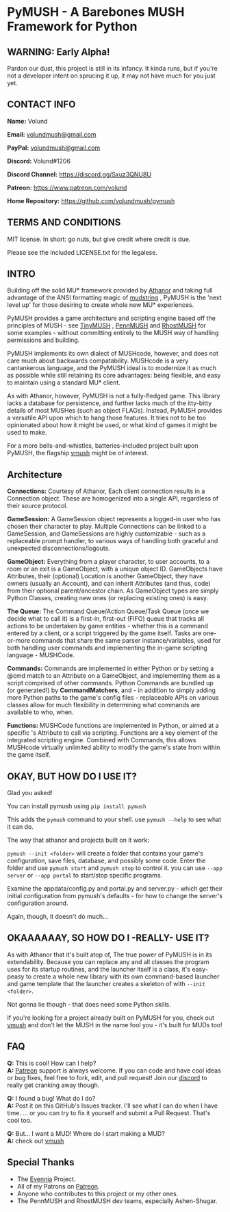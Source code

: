 # PyMUSH - A Barebones MUSH Framework for Python

## WARNING: Early Alpha!
Pardon our dust, this project is still in its infancy. It kinda runs, but if you're not a developer intent on sprucing it up, it may not have much for you just yet.

## CONTACT INFO
**Name:** Volund

**Email:** volundmush@gmail.com

**PayPal:** volundmush@gmail.com

**Discord:** Volund#1206  

**Discord Channel:** https://discord.gg/Sxuz3QNU8U

**Patreon:** https://www.patreon.com/volund

**Home Repository:** https://github.com/volundmush/pymush

## TERMS AND CONDITIONS

MIT license. In short: go nuts, but give credit where credit is due.

Please see the included LICENSE.txt for the legalese.

## INTRO
Building off the solid MU* framework provided by [Athanor](https://github.com/volundmush/athanor) and taking full advantage of the ANSI formatting magic of [mudstring](https://github.com/volundmush/mudstring-python) , PyMUSH is the 'next level up' for those desiring to create whole new MU* experiences.

PyMUSH provides a game architecture and scripting engine based off the principles of MUSH - see [TinyMUSH](https://github.com/TinyMUSH/TinyMUSH) , [PennMUSH](https://github.com/pennmush/pennmush) and [RhostMUSH](https://github.com/rhostmush/trunk) for some examples - without committing entirely to the MUSH way of handling permissions and building.

PyMUSH implements its own dialect of MUSHcode, however, and does not care much about backwards compatability. MUSHcode is a very cantankerous language, and the PyMUSH ideal is to modernize it as much as possible while still retaining its core advantages: being flexible, and easy to maintain using a standard MU* client.

As with Athanor, however, PyMUSH is not a fully-fledged game. This library lacks a database for persistence, and further lacks much of the itty-bitty details of most MUSHes (such as object FLAGs). Instead, PyMUSH provides a versatile API upon which to hang those features. It tries not to be too opinionated about how it might be used, or what kind of games it might be used to make.

For a more bells-and-whistles, batteries-included project built upon PyMUSH, the flagship [vmush](https://github.com/volundmush/vmush) might be of interest.

## Architecture
**Connections:** Courtesy of Athanor, Each client connection results in a Connection object. These are homogenized into a single API, regardless of their source protocol.

**GameSession:** A GameSession object represents a logged-in user who has chosen their character to play. Multiple Connections can be linked to a GameSession, and GameSessions are highly customizable - such as a replaceable prompt handler, to various ways of handling both graceful and unexpected disconnections/logouts.

**GameObject:** Everything from a player character, to user accounts, to a room or an exit is a GameObject, with a unique object ID. GameObjects have Attributes, their (optional) Location is another GameObject, they have owners (usually an Account), and can inherit Attributes (and thus, code) from their optional parent/ancestor chain. As GameObject types are simply Python Classes, creating new ones (or replacing existing ones) is easy.

**The Queue:** The Command Queue/Action Queue/Task Queue (once we decide what to call it) is a first-in, first-out (FIFO) queue that tracks all actions to be undertaken by game entities - whether this is a command entered by a client, or a script triggered by the game itself. Tasks are one-or-more commands that share the same parser instance/variables, used for both handling user commands and implementing the in-game scripting language - MUSHCode.

**Commands:** Commands are implemented in either Python or by setting a @cmd match to an Attribute on a GameObject, and implementing them as a script comprised of other commands. Python Commands are bundled up (or generated!) by **CommandMatchers**, and - in addition to simply adding more Python paths to the game's config files - replaceable APIs on various classes allow for much flexibility in determining what commands are available to who, when.

**Functions:** MUSHCode functions are implemented in Python, or aimed at a specific <gameobject>'s Attribute to call via scripting. Functions are a key element of the integrated scripting engine. Combined with Commands, this allows MUSHcode virtually unlimited ability to modify the game's state from within the game itself.

## OKAY, BUT HOW DO I USE IT?
Glad you asked!

You can install pymush using ```pip install pymush```

This adds the `pymush` command to your shell. use `pymush --help` to see what it can do.

The way that athanor and projects built on it work:

`pymush --init <folder>` will create a folder that contains your game's configuration, save files, database, and possibly some code. Enter the folder and use `pymush start` and `pymush stop` to control it. you can use `--app server` or `--app portal` to start/stop specific programs.

Examine the appdata/config.py and portal.py and server.py - which get their initial configuration from pymush's defaults - for how to change the server's configuration around.

Again, though, it doesn't do much...

## OKAAAAAAY, SO HOW DO I -REALLY- USE IT?
As with Athanor that it's built atop of, The true power of PyMUSH is in its extendability. Because you can replace any and all classes the program uses for its startup routines, and the launcher itself is a class, it's easy-peasy to create a whole new library with its own command-based launcher and game template that the launcher creates a skeleton of with `--init <folder>`.

Not gonna lie though - that does need some Python skills.

If you're looking for a project already built on PyMUSH for you, check out [vmush](https://github.com/volundmush/vmush) and don't let the MUSH in the name fool you - it's built for MUDs too!

## FAQ 
  __Q:__ This is cool! How can I help?  
  __A:__ [Patreon](https://www.patreon.com/volund) support is always welcome. If you can code and have cool ideas or bug fixes, feel free to fork, edit, and pull request! Join our [discord](https://discord.gg/Sxuz3QNU8U) to really get cranking away though.

  __Q:__ I found a bug! What do I do?  
  __A:__ Post it on this GitHub's Issues tracker. I'll see what I can do when I have time. ... or you can try to fix it yourself and submit a Pull Request. That's cool too.

  __Q:__ But... I want a MUD! Where do I start making a MUD?  
  __A:__ check out [vmush](https://github.com/volundmush/vmush)

## Special Thanks
  * The [Evennia](https://www.evennia.com) Project.
  * All of my Patrons on [Patreon](https://www.patreon.com/volund).
  * Anyone who contributes to this project or my other ones.
  * The PennMUSH and RhostMUSH dev teams, especially Ashen-Shugar.